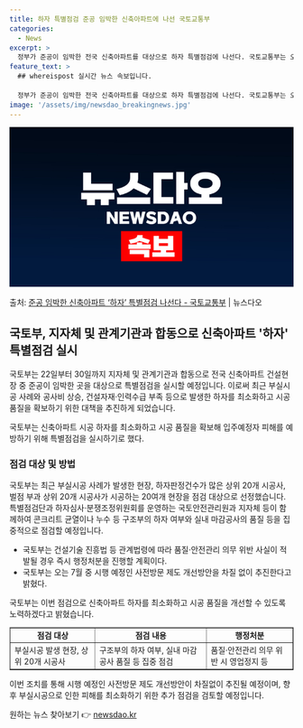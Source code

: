 ```yaml
---
title: 하자 특별점검 준공 임박한 신축아파트에 나선 국토교통부
categories:
  - News
excerpt: >
  정부가 준공이 임박한 전국 신축아파트를 대상으로 하자 특별점검에 나선다. 국토교통부는 오는 22일부터 30일…
feature_text: >
  ## whereispost 실시간 뉴스 속보입니다.

  정부가 준공이 임박한 전국 신축아파트를 대상으로 하자 특별점검에 나선다. 국토교통부는 오는 22일부터 30일…
image: '/assets/img/newsdao_breakingnews.jpg'
---
```


![뉴스다오 속보](/assets/img/newsdao_breakingnews.jpg)

<p>출처: <a href="https://newsdao.kr/3860" rel="dofollow">준공 임박한 신축아파트 ‘하자’ 특별점검 나선다 - 국토교통부</a> | 뉴스다오</p>

<h2 data-ke-size="size26">국토부, 지자체 및 관계기관과 합동으로 신축아파트 '하자' 특별점검 실시</h2>
국토부는 22일부터 30일까지 지자체 및 관계기관과 합동으로 전국 신축아파트 건설현장 중 준공이 임박한 곳을 대상으로 특별점검을 실시할 예정입니다. 이로써 최근 부실시공 사례와 공사비 상승, 건설자재·인력수급 부족 등으로 발생한 하자를 최소화하고 시공 품질을 확보하기 위한 대책을 추진하게 되었습니다.

<p data-ke-size="size16">국토부는 신축아파트 시공 하자를 최소화하고 시공 품질을 확보해 입주예정자 피해를 예방하기 위해 특별점검을 실시하기로 했다.</p>

<h3 data-ke-size="size24">점검 대상 및 방법</h3>
국토부는 최근 부실시공 사례가 발생한 현장, 하자판정건수가 많은 상위 20개 시공사, 벌점 부과 상위 20개 시공사가 시공하는 20여개 현장을 점검 대상으로 선정했습니다. 특별점검단과 하자심사·분쟁조정위원회를 운영하는 국토안전관리원과 지자체 등이 함께하여 콘크리트 균열이나 누수 등 구조부의 하자 여부와 실내 마감공사의 품질 등을 집중적으로 점검할 예정입니다. 

<ul>
    <li>국토부는 건설기술 진흥법 등 관계법령에 따라 품질·안전관리 의무 위반 사실이 적발될 경우 즉시 행정처분을 진행할 계획이다.</li>
    <li>국토부는 오는 7월 중 시행 예정인 사전방문 제도 개선방안을 차질 없이 추진한다고 밝혔다.</li>
</ul>

국토부는 이번 점검으로 신축아파트 하자를 최소화하고 시공 품질을 개선할 수 있도록 노력하겠다고 밝혔습니다. 

<table style="border-collapse: collapse; width: 100%;" border="1">
<tbody>
<tr>
<td style="text-align: center; height: 17px;"><b>점검 대상</b></td>
<td style="text-align: center; height: 17px;"><b>점검 내용</b></td>
<td style="text-align: center; height: 17px;"><b>행정처분</b></td>
</tr>
<tr>
<td style="text-align: left;">부실시공 발생 현장, 상위 20개 시공사</td>
<td style="text-align: left;">구조부의 하자 여부, 실내 마감공사 품질 등 집중 점검</td>
<td style="text-align: left;">품질·안전관리 의무 위반 시 영업정지 등</td>
</tr>
</tbody>
</table>

이번 조치를 통해 시행 예정인 사전방문 제도 개선방안이 차질없이 추진될 예정이며, 향후 부실시공으로 인한 피해를 최소화하기 위한 추가 점검을 검토할 예정입니다. 

원하는 뉴스 찾아보기 👉 <a href="https://newsdao.kr" rel="dofollow">newsdao.kr</a>


